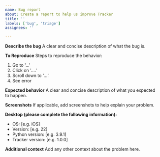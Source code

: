 ```yaml
---
name: Bug report
about: Create a report to help us improve Tracker
title: ''
labels: ['bug', 'triage']
assignees: ''

---
```


**Describe the bug**
A clear and concise description of what the bug is.

**To Reproduce**
Steps to reproduce the behavior:
1. Go to '...'
2. Click on '....'
3. Scroll down to '....'
4. See error

**Expected behavior**
A clear and concise description of what you expected to happen.

**Screenshots**
If applicable, add screenshots to help explain your problem.

**Desktop (please complete the following information):**
 - OS: [e.g. iOS]
 - Version: [e.g. 22]
 - Python version: [e.g. 3.9.1]
 - Tracker version: [e.g. 1.0.0]

**Additional context**
Add any other context about the problem here.
